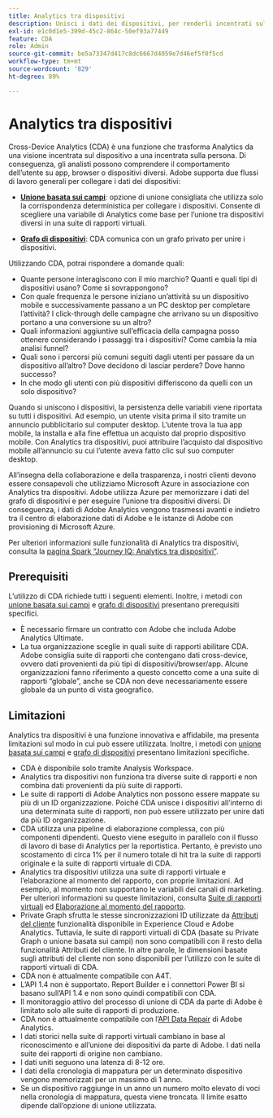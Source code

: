 ```yaml
---
title: Analytics tra dispositivi
description: Unisci i dati dei dispositivi, per renderli incentrati sulla persona invece che incentrati sul dispositivo.
exl-id: e1c0d1e5-399d-45c2-864c-50ef93a77449
feature: CDA
role: Admin
source-git-commit: be5a73347d417c8dc6667d4059e7d46ef5f0f5cd
workflow-type: tm+mt
source-wordcount: '829'
ht-degree: 89%

---
```


# Analytics tra dispositivi

Cross-Device Analytics (CDA) è una funzione che trasforma Analytics da una visione incentrata sul dispositivo a una incentrata sulla persona. Di conseguenza, gli analisti possono comprendere il comportamento dell’utente su app, browser o dispositivi diversi. Adobe supporta due flussi di lavoro generali per collegare i dati dei dispositivi:

* [**Unione basata sui campi**](field-based-stitching.md): opzione di unione consigliata che utilizza solo la corrispondenza deterministica per collegare i dispositivi.
Consente di scegliere una variabile di Analytics come base per l’unione tra dispositivi diversi in una suite di rapporti virtuali.

* [**Grafo di dispositivi**](device-graph.md): CDA comunica con un grafo privato per unire i dispositivi.

Utilizzando CDA, potrai rispondere a domande quali:

* Quante persone interagiscono con il mio marchio? Quanti e quali tipi di dispositivi usano? Come si sovrappongono?
* Con quale frequenza le persone iniziano un’attività su un dispositivo mobile e successivamente passano a un PC desktop per completare l’attività? I click-through delle campagne che arrivano su un dispositivo portano a una conversione su un altro?
* Quali informazioni aggiuntive sull’efficacia della campagna posso ottenere considerando i passaggi tra i dispositivi? Come cambia la mia analisi funnel?
* Quali sono i percorsi più comuni seguiti dagli utenti per passare da un dispositivo all’altro? Dove decidono di lasciar perdere? Dove hanno successo?
* In che modo gli utenti con più dispositivi differiscono da quelli con un solo dispositivo?

Quando si uniscono i dispositivi, la persistenza delle variabili viene riportata su tutti i dispositivi. Ad esempio, un utente visita prima il sito tramite un annuncio pubblicitario sul computer desktop. L’utente trova la tua app mobile, la installa e alla fine effettua un acquisto dal proprio dispositivo mobile. Con Analytics tra dispositivi, puoi attribuire l’acquisto dal dispositivo mobile all’annuncio su cui l’utente aveva fatto clic sul suo computer desktop.

All’insegna della collaborazione e della trasparenza, i nostri clienti devono essere consapevoli che utilizziamo Microsoft Azure in associazione con Analytics tra dispositivi. Adobe utilizza Azure per memorizzare i dati del grafo di dispositivi e per eseguire l’unione tra dispositivi diversi. Di conseguenza, i dati di Adobe Analytics vengono trasmessi avanti e indietro tra il centro di elaborazione dati di Adobe e le istanze di Adobe con provisioning di Microsoft Azure.

Per ulteriori informazioni sulle funzionalità di Analytics tra dispositivi, consulta la [pagina Spark “Journey IQ: Analytics tra dispositivi”](https://adobe.ly/aacda).

## Prerequisiti 

L’utilizzo di CDA richiede tutti i seguenti elementi. Inoltre, i metodi con [unione basata sui campi](field-based-stitching.md) e [grafo di dispositivi](device-graph.md) presentano prerequisiti specifici.

* È necessario firmare un contratto con Adobe che includa Adobe Analytics Ultimate.
* La tua organizzazione sceglie in quali suite di rapporti abilitare CDA. Adobe consiglia suite di rapporti che contengano dati cross-device, ovvero dati provenienti da più tipi di dispositivi/browser/app. Alcune organizzazioni fanno riferimento a questo concetto come a una suite di rapporti “globale”, anche se CDA non deve necessariamente essere globale da un punto di vista geografico.

## Limitazioni

Analytics tra dispositivi è una funzione innovativa e affidabile, ma presenta limitazioni sul modo in cui può essere utilizzata. Inoltre, i metodi con [unione basata sui campi](field-based-stitching.md) e [grafo di dispositivi](device-graph.md) presentano limitazioni specifiche.

* CDA è disponibile solo tramite Analysis Workspace.
* Analytics tra dispositivi non funziona tra diverse suite di rapporti e non combina dati provenienti da più suite di rapporti.
* Le suite di rapporti di Adobe Analytics non possono essere mappate su più di un ID organizzazione. Poiché CDA unisce i dispositivi all’interno di una determinata suite di rapporti, non può essere utilizzato per unire dati da più ID organizzazione.
* CDA utilizza una pipeline di elaborazione complessa, con più componenti dipendenti. Questo viene eseguito in parallelo con il flusso di lavoro di base di Analytics per la reportistica. Pertanto, è previsto uno scostamento di circa 1% per il numero totale di hit tra la suite di rapporti originale e la suite di rapporti virtuale di CDA.
* Analytics tra dispositivi utilizza una suite di rapporti virtuale e l’elaborazione al momento del rapporto, con proprie limitazioni. Ad esempio, al momento non supportano le variabili dei canali di marketing. Per ulteriori informazioni su queste limitazioni, consulta [Suite di rapporti virtuali](https://experienceleague.adobe.com/docs/analytics/components/virtual-report-suites/vrs-about.html?lang=it) ed [Elaborazione al momento del rapporto](https://experienceleague.adobe.com/docs/analytics/components/virtual-report-suites/vrs-report-time-processing.html#report-time-processing-limitations).
* Private Graph sfrutta le stesse sincronizzazioni ID utilizzate da [Attributi del cliente](https://experienceleague.adobe.com/docs/core-services/interface/customer-attributes/attributes.html?lang=it#customer-attributes) funzionalità disponibile in Experience Cloud e Adobe Analytics. Tuttavia, le suite di rapporti virtuali di CDA (basate su Private Graph o unione basata sui campi) non sono compatibili con il resto della funzionalità Attributi del cliente. In altre parole, le dimensioni basate sugli attributi del cliente non sono disponibili per l’utilizzo con le suite di rapporti virtuali di CDA.
* CDA non è attualmente compatibile con A4T.
* L’API 1.4 non è supportato. Report Builder e i connettori Power BI si basano sull’API 1.4 e non sono quindi compatibili con CDA.
* Il monitoraggio attivo del processo di unione di CDA da parte di Adobe è limitato solo alle suite di rapporti di produzione.
* CDA non è attualmente compatibile con l’[API Data Repair](https://www.adobe.io/apis/experiencecloud/analytics/docs.html#!AdobeDocs/analytics-2.0-apis/master/data-repair.md) di Adobe Analytics.
* I dati storici nella suite di rapporti virtuali cambiano in base al riconoscimento e all’unione dei dispositivi da parte di Adobe. I dati nella suite dei rapporti di origine non cambiano.
* I dati uniti seguono una latenza di 8-12 ore.
* I dati della cronologia di mappatura per un determinato dispositivo vengono memorizzati per un massimo di 1 anno.
* Se un dispositivo raggiunge in un anno un numero molto elevato di voci nella cronologia di mappatura, questa viene troncata. Il limite esatto dipende dall’opzione di unione utilizzata.
